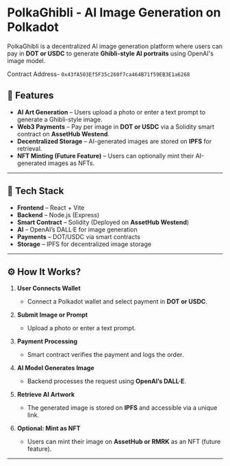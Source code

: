 # PolkaGhibli - AI Image Generation on Polkadot  

PolkaGhibli is a decentralized AI image generation platform where users can pay in **DOT or USDC** to generate **Ghibli-style AI portraits** using OpenAI's image model.  

Contract Address- `0x43fA503Ef5F35c260f7ca464B71f59EB3E1a6268`


## 🚀 Features  
- **AI Art Generation** – Users upload a photo or enter a text prompt to generate a Ghibli-style image.  
- **Web3 Payments** – Pay per image in **DOT or USDC** via a Solidity smart contract on **AssetHub Westend**.  
- **Decentralized Storage** – AI-generated images are stored on **IPFS** for retrieval.  
- **NFT Minting (Future Feature)** – Users can optionally mint their AI-generated images as NFTs.  

---

## 🔧 **Tech Stack**  
- **Frontend** – React + Vite  
- **Backend** – Node.js (Express)  
- **Smart Contract** – Solidity (Deployed on **AssetHub Westend**)  
- **AI** – OpenAI’s DALL·E for image generation  
- **Payments** – DOT/USDC via smart contracts  
- **Storage** – IPFS for decentralized image storage  

---

## ⚙️ **How It Works?**  

1. **User Connects Wallet**  
   - Connect a Polkadot wallet and select payment in **DOT or USDC**.  

2. **Submit Image or Prompt**  
   - Upload a photo or enter a text prompt.  

3. **Payment Processing**  
   - Smart contract verifies the payment and logs the order.  

4. **AI Model Generates Image**  
   - Backend processes the request using **OpenAI’s DALL·E**.  

5. **Retrieve AI Artwork**  
   - The generated image is stored on **IPFS** and accessible via a unique link.  

6. **Optional: Mint as NFT**  
   - Users can mint their image on **AssetHub or RMRK** as an NFT (future feature).  

---
